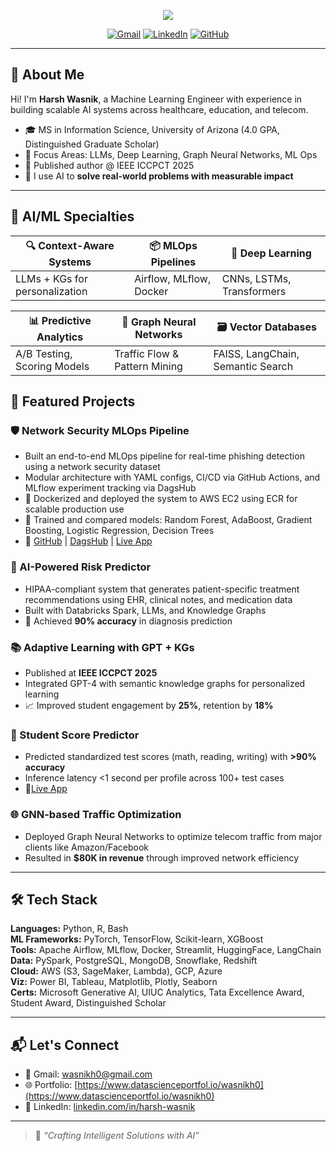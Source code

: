 <p align="center">
  <img src="https://img.shields.io/badge/Harsh%20Wasnik-Machine%20Learning%20Engineer-blue?style=for-the-badge&logo=python&logoColor=white" />
</p>


<p align="center">
  <a href="mailto:wasnikh0@gmail.com"><img src="https://img.shields.io/badge/Gmail-D14836?style=for-the-badge&logo=gmail&logoColor=white" alt="Gmail"></a>
  <a href="https://linkedin.com/in/harsh-wasnik/"><img src="https://img.shields.io/badge/LinkedIn-0A66C2?style=for-the-badge&logo=linkedin&logoColor=white" alt="LinkedIn"></a>
  <a href="https://github.com/wasnikh0"><img src="https://img.shields.io/badge/GitHub-100000?style=for-the-badge&logo=github&logoColor=white" alt="GitHub"></a>
</p>

---

## 🧠 About Me

Hi! I'm **Harsh Wasnik**, a Machine Learning Engineer with experience in building scalable AI systems across healthcare, education, and telecom.

- 🎓 MS in Information Science, University of Arizona (4.0 GPA, Distinguished Graduate Scholar)
- 🤖 Focus Areas: LLMs, Deep Learning, Graph Neural Networks, ML Ops
- 🧾 Published author @ IEEE ICCPCT 2025
- 🚀 I use AI to **solve real-world problems with measurable impact**

---

## 🤖 AI/ML Specialties

<div align="center">

| 🔍 **Context-Aware Systems** | 📦 **MLOps Pipelines** | 🧠 **Deep Learning** |
|-----------------------------|------------------------|----------------------|
| LLMs + KGs for personalization | Airflow, MLflow, Docker | CNNs, LSTMs, Transformers |

| 📊 **Predictive Analytics** | 🧮 **Graph Neural Networks** | 🗃️ **Vector Databases** |
|----------------------------|-----------------------------|--------------------------|
| A/B Testing, Scoring Models | Traffic Flow & Pattern Mining | FAISS, LangChain, Semantic Search |

</div>

## 📌 Featured Projects

### 🛡️ Network Security MLOps Pipeline  
- Built an end-to-end MLOps pipeline for real-time phishing detection using a network security dataset  
- Modular architecture with YAML configs, CI/CD via GitHub Actions, and MLflow experiment tracking via DagsHub  
- 🐳 Dockerized and deployed the system to AWS EC2 using ECR for scalable production use  
- 🧪 Trained and compared models: Random Forest, AdaBoost, Gradient Boosting, Logistic Regression, Decision Trees  
- 🔗 [GitHub](https://lnkd.in/gKHBaKpz) | [DagsHub](https://lnkd.in/gZ-5ZPsQ) | [Live App](https://lnkd.in/dPESin4n)

### 🔐 AI-Powered Risk Predictor
- HIPAA-compliant system that generates patient-specific treatment recommendations using EHR, clinical notes, and medication data
- Built with Databricks Spark, LLMs, and Knowledge Graphs
- 🏥 Achieved **90% accuracy** in diagnosis prediction

### 📚 Adaptive Learning with GPT + KGs
- Published at **IEEE ICCPCT 2025**
- Integrated GPT-4 with semantic knowledge graphs for personalized learning
- 📈 Improved student engagement by **25%**, retention by **18%**

### 🎯 Student Score Predictor
- Predicted standardized test scores (math, reading, writing) with **>90% accuracy**
- Inference latency <1 second per profile across 100+ test cases
- 🔗[Live App](https://student-performance-ml.streamlit.app/)

### 🌐 GNN-based Traffic Optimization
- Deployed Graph Neural Networks to optimize telecom traffic from major clients like Amazon/Facebook
- Resulted in **$80K in revenue** through improved network efficiency

---

## 🛠️ Tech Stack

**Languages:** Python, R, Bash  
**ML Frameworks:** PyTorch, TensorFlow, Scikit-learn, XGBoost  
**Tools:** Apache Airflow, MLflow, Docker, Streamlit, HuggingFace, LangChain  
**Data:** PySpark, PostgreSQL, MongoDB, Snowflake, Redshift  
**Cloud:** AWS (S3, SageMaker, Lambda), GCP, Azure  
**Viz:** Power BI, Tableau, Matplotlib, Plotly, Seaborn  
**Certs:** Microsoft Generative AI, UIUC Analytics, Tata Excellence Award, Student Award, Distinguished Scholar

---

## 📬 Let's Connect

- 💌 Gmail: [wasnikh0@gmail.com](mailto:wasnikh0@gmail.com)
- 🌐 Portfolio: [https://www.datascienceportfol.io/wasnikh0](https://www.datascienceportfol.io/wasnikh0)
- 🔗 LinkedIn: [linkedin.com/in/harsh-wasnik](https://linkedin.com/in/harsh-wasnik)

---

> 🧠 *“Crafting Intelligent Solutions with AI”*
